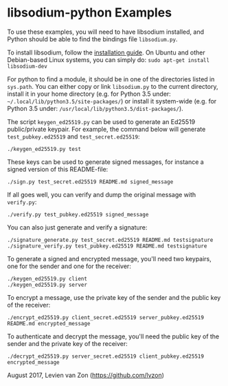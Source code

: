 # libsodium-python Examples

To use these examples, you will need to have libsodium installed, and Python should be able to find 
the bindings file `libsodium.py`. 

To install libsodium, follow the [installation guide](https://download.libsodium.org/doc/installation/).
On Ubuntu and other Debian-based Linux systems, you can simply do: `sudo apt-get install libsodium-dev`

For python to find a module, it should be in one of the directories listed in `sys.path`.
You can either copy or link `libsodium.py` to the current directory, install it in your home directory
(e.g. for Python 3.5 under: `~/.local/lib/python3.5/site-packages/`) or install it system-wide
(e.g. for Python 3.5 under: `/usr/local/lib/python3.5/dist-packages/`).

The script `keygen_ed25519.py` can be used to generate an Ed25519 public/private keypair.
For example, the command below will generate `test_pubkey.ed25519` and `test_secret.ed25519`:

```
./keygen_ed25519.py test
```

These keys can be used to generate signed messages, for instance a signed version of this README-file:

```
./sign.py test_secret.ed25519 README.md signed_message
```

If all goes well, you can verify and dump the original message with `verify.py`:

```
./verify.py test_pubkey.ed25519 signed_message
```

You can also just generate and verify a signature:

```
./signature_generate.py test_secret.ed25519 README.md testsignature
./signature_verify.py test_pubkey.ed25519 README.md testsignature
```

To generate a signed and encrypted message, you'll need two keypairs, one for the sender and one for the receiver:

```
./keygen_ed25519.py client
./keygen_ed25519.py server
```

To encrypt a message, use the private key of the sender and the public key of the receiver:

```
./encrypt_ed25519.py client_secret.ed25519 server_pubkey.ed25519 README.md encrypted_message
```

To authenticate and decrypt the message, you'll need the public key of the sender and the private key of the receiver:

```
./decrypt_ed25519.py server_secret.ed25519 client_pubkey.ed25519 encrypted_message
```

August 2017, Levien van Zon (https://github.com/lvzon)

